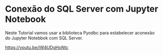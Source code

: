 # Conexão do SQL Server com Jupyter Notebook

Neste Tutorial vamos usar a biblioteca Pyodbc para estabelecer aconexão do Jupyter Notebbok com
SQL Server.

https://youtu.be/iW4UDgHoNtc


 
